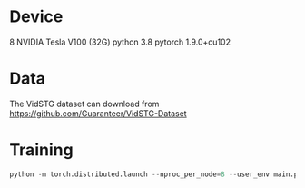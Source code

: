 # Device

8 NVIDIA Tesla V100 (32G)
python 3.8
pytorch 1.9.0+cu102

# Data

The VidSTG dataset can download from https://github.com/Guaranteer/VidSTG-Dataset

# Training
```python
python -m torch.distributed.launch --nproc_per_node=8 --user_env main.py --load .../pretrained_resnet101_checkpoint.pth --ema --no_contrastive_align_loss   
```
